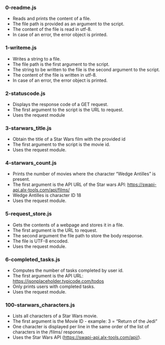 ### 0-readme.js
- Reads and prints the content of a file.
- The file path is provided as an argument to the script.
- The content of the file is read in utf-8.
- In case of an error, the error object is printed.
### 1-writeme.js
- Writes a string to a file.
- The file path is the first argument to the script.
- The string to be written to the file is the second argument to the script.
- The content of the file is written in utf-8.
- In case of an error, the error object is printed.
### 2-statuscode.js
- Displays the response code of a GET request.
- The first argument to the script is the URL to request.
- Uses the request module
### 3-starwars_title.js
- Obtain the title of a Star Wars film with the provided id
- The first argument to the script is the movie id.
- Uses the request module.
### 4-starwars_count.js
- Prints the number of movies where the character “Wedge Antilles” is present.
- The first argument is the API URL of the Star wars API:
  https://swapi-api.alx-tools.com/api/films/
- Wedge Antilles is character ID 18
- Uses the request module.
### 5-request_store.js
- Gets the contents of a webpage and stores it in a file.
- The first argument is the URL to request.
- The second argument the file path to store the body response.
- The file is UTF-8 encoded.
- Uses the request module.
### 6-completed_tasks.js
- Computes the number of tasks completed by user id.
- The first argument is the API URL: https://jsonplaceholder.typicode.com/todos
- Only prints users with completed tasks.
- Uses the request module.
### 100-starwars_characters.js
- Lists all characters of a Star Wars movie.
- The first argument is the Movie ID - example: 3 = “Return of the Jedi”
- One character is displayed per line in the same order of the list of
  characters in the /films/ response.
- Uses the Star Wars API (https://swapi-api.alx-tools.com/api/).
